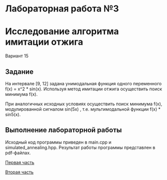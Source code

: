 # Лабораторная работа №3
# Исследование алгоритма имитации отжига
Вариант 15

## Задание

На интервале [9, 12] задана унимодальная функция одного переменного f(x) = x^2 * sin(x). Используя метод имитации отжига осуществить поиск минимума f(x). 

При аналогичных исходных условиях осуществить поиск минимума f(x), модулированной сигналом sin(5x) , т.е. мультимодальной функции f(x) * sin5(x).

## Выполнение лабораторной работы

Исходный код программы приведен в main.cpp и simulated_annealing.hpp. Результат работы программы представлен в pdf-файлах.


[Первая часть](results/test1.pdf)

[Вторая часть](results/test2.pdf)